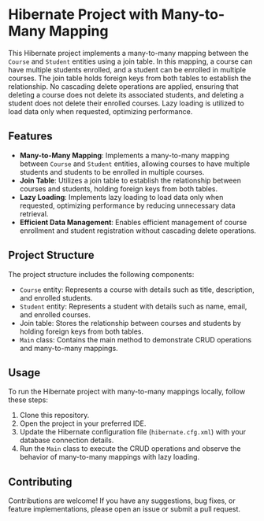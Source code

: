 # Hibernate Project with Many-to-Many Mapping

This Hibernate project implements a many-to-many mapping between the `Course` and `Student` entities using a join table. In this mapping, a course can have multiple students enrolled, and a student can be enrolled in multiple courses. The join table holds foreign keys from both tables to establish the relationship. No cascading delete operations are applied, ensuring that deleting a course does not delete its associated students, and deleting a student does not delete their enrolled courses. Lazy loading is utilized to load data only when requested, optimizing performance.

## Features

- **Many-to-Many Mapping**: Implements a many-to-many mapping between `Course` and `Student` entities, allowing courses to have multiple students and students to be enrolled in multiple courses.
- **Join Table**: Utilizes a join table to establish the relationship between courses and students, holding foreign keys from both tables.
- **Lazy Loading**: Implements lazy loading to load data only when requested, optimizing performance by reducing unnecessary data retrieval.
- **Efficient Data Management**: Enables efficient management of course enrollment and student registration without cascading delete operations.

## Project Structure

The project structure includes the following components:

- `Course` entity: Represents a course with details such as title, description, and enrolled students.
- `Student` entity: Represents a student with details such as name, email, and enrolled courses.
- Join table: Stores the relationship between courses and students by holding foreign keys from both tables.
- `Main` class: Contains the main method to demonstrate CRUD operations and many-to-many mappings.

## Usage

To run the Hibernate project with many-to-many mappings locally, follow these steps:

1. Clone this repository.
2. Open the project in your preferred IDE.
3. Update the Hibernate configuration file (`hibernate.cfg.xml`) with your database connection details.
4. Run the `Main` class to execute the CRUD operations and observe the behavior of many-to-many mappings with lazy loading.

## Contributing

Contributions are welcome! If you have any suggestions, bug fixes, or feature implementations, please open an issue or submit a pull request.
